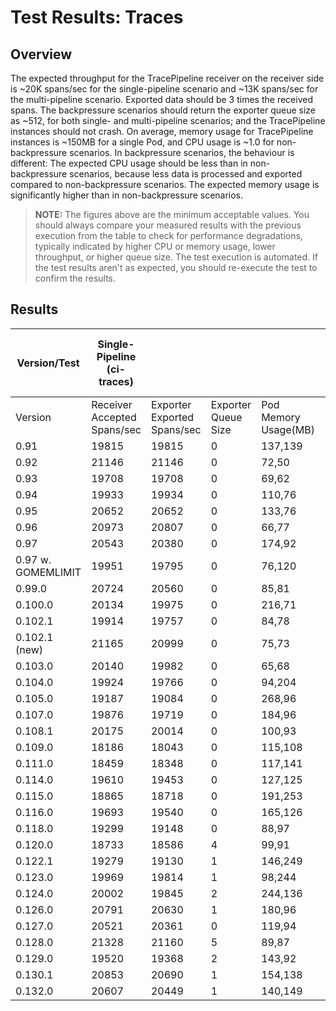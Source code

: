 # Test Results: Traces

## Overview

The expected throughput for the TracePipeline receiver on the receiver side is ~20K spans/sec for the single-pipeline scenario and ~13K spans/sec for the multi-pipeline scenario. Exported data should be 3 times the received spans. The backpressure scenarios should return the exporter queue size as ~512, for both single- and multi-pipeline scenarios; and the TracePipeline instances should not crash.
On average, memory usage for TracePipeline instances is ~150MB for a single Pod, and CPU usage is ~1.0 for non-backpressure scenarios.
In backpressure scenarios, the behaviour is different: The expected CPU usage should be less than in non-backpressure scenarios, because less data is processed and exported compared to non-backpressure scenarios. The expected memory usage is significantly higher than in non-backpressure scenarios.
> **NOTE:** The figures above are the minimum acceptable values. You should always compare your measured results with the previous execution from the table to check for performance degradations, typically indicated by higher CPU or memory usage, lower throughput, or higher queue size.
> The test execution is automated. If the test results aren't as expected, you should re-execute the test to confirm the results.

## Results

| Version/Test | Single-Pipeline (ci-traces) | | | | | Multi-Pipeline (ci-traces-m) | | | | | Single-Pipeline Backpressure (ci-traces-b) | | | | | Multi-Pipeline Backpressure (ci-traces-mb) | | | | |
| -- | -- | -- | -- | -- | -- | -- | -- | -- | -- | -- | -- | -- | -- | -- | -- | -- | -- | -- | -- | -- |
| Version | Receiver Accepted Spans/sec | Exporter Exported Spans/sec | Exporter Queue Size | Pod Memory Usage(MB) | Pod CPU Usage | Receiver Accepted Spans/sec | Exporter Exported Spans/sec | Exporter Queue Size | Pod Memory Usage(MB) | Pod CPU Usage | Receiver Accepted Spans/sec | Exporter Exported Spans/sec | Exporter Queue Size | Pod Memory Usage(MB) | Pod CPU Usage | Receiver Accepted Spans/sec | Exporter Exported Spans/sec | Exporter Queue Size | Pod Memory Usage(MB) | Pod CPU Usage |
| 0.91 | 19815 | 19815 | 0 | 137,139 | 1,1 | 13158 | 38929 | 0 | 117,98 | 1.3,1.3 | 9574 | 1280 | 509 | 1929,1726 | 0.7,0.7 | 9663 | 1331 | 510 | 2029,1686 | 0.7,0.7 |
| 0.92 | 21146 | 21146 | 0 | 72,50 | 1,1 | 12757 | 38212 | 0 | 90,111 | 1.3,1.1 | 3293 | 2918 | 204 | 866,873 | 0.6,0.6 | 9694 | 1399 | 510 | 1730,1796 | 0.7,0.7 |
| 0.93 | 19708 | 19708 | 0 | 69,62 | 1,1 | 12355 | 37068 | 0 | 158,140 | 1.5,1.2 | 319 | 324 | 237 | 874,1106 | 0.1,0 | 8209 | 865 | 510 | 1755,1650 | 0.4,0.4 |
| 0.94 | 19933 | 19934 | 0 | 110,76 | 1,1 | 13083 | 39248 | 0 | 94,152 | 1.2,1.4 | 299 | 299 | 214 | 1003,808 | 0.1,0 | 8644 | 916 | 169 | 1578,1706 | 0.5,0.5 |
| 0.95 | 20652 | 20652 | 0 | 133,76 | 1,0.8 | 13449 | 40350 | 0 | 150,111 | 1.3,1.4 | 330 | 328 | 239 | 931,1112 | 0,0 | 8259 | 929 | 170 | 1693,1611 | 0.7,0.6 |
| 0.96 | 20973 | 20807 | 0 | 66,77 | 1,1 | 13649 | 40403 | 0 | 133,111 | 1.3,1.5 | 293 | 295 | 233 | 946,989 | 0,0.1 | 7683 | 944 | 169 | 1558,1593 | 0.4,0.6 |
| 0.97 | 20543 | 20380 | 0 | 174,92 | 1,1 | 12807 | 37917 | 0 | 172,107 | 1.4,1.3 | 315 | 313 | 193 | 1001,1028 | 0,0 | 8039 | 953 | 168 | 1690,1684 | 0.6,0.4 |
| 0.97 w. GOMEMLIMIT | 19951 | 19795 | 0 | 76,120 | 0.9,1 | 13104 | 38794 | 0 | 340,183 | 1.4,1.4 | 11670 | 325 | 511 | 1869,1754 | 0.4,0.5 | 20937 | 1011 | 170 | 1694,1712 | 0.9,0.9 |
| 0.99.0 | 20724 | 20560 | 0 | 85,81 | 1,1 | 13319 | 39434 | 0 | 138,137 | 1.2,1.4 | 11203 | 298 | 508 | 1716,1727 | 0.5,0.5 | 20666 | 959 | 170 | 1721,1695 | 0.9,0.9 |
| 0.100.0 | 20134 | 19975 | 0 | 216,71 | 0.9,1 | 13665 | 40464 | 0 | 294,296 | 1.3,1.4 | 11339 | 314 | 511 | 1753,1778 | 0.6,0.5 | 22654 | 884 | 170 | 1671,1674 | 0.9,0.8 |
| 0.102.1 | 19914 | 19757 | 0 | 84,78 | 1.1,1 | 14407 | 42663 | 0 | 196,117 | 1.4,1.4 | 11891 | 306 | 511 | 1886,1803 | 0.6,0.4 | 23236 | 953 | 170 | 1663,1688 | 0.8,0.8 |
| 0.102.1 (new) | 21165 | 20999 | 0 | 75,73 | 1,1 | 13407 | 39703 | 0 | 147,162 | 1.4,1.4 | 12040 | 327 | 512 | 1718,1701 | 0.5,0.5 | 22475 | 904 | 170 | 1605,1602 | 0.9,0.9 |
| 0.103.0 | 20140 | 19982 | 0 | 65,68 | 1,1 | 12972 | 38400 | 0 | 146,176 | 1.4,1.4 | 10663 | 288 | 512 | 1707,1707 | 0.5,0.5 | 19154 | 969 | 170 | 1699,1701 | 1,1 |
| 0.104.0 | 19924 | 19766 | 0 | 94,204 | 1.1,0.9 | 12343 | 36536 | 0 | 136,185 | 1.3,1.4 | 10761 | 329 | 512 | 1741,1738 | 0.5,0.5 | 17390 | 927 | 510 | 1720,1737 | 0.9,1 |
| 0.105.0 | 19187 | 19084 | 0 | 268,96 | 1,1 | 12292 | 36383 | 0 | 144,180 | 1.3,1.4 | 10846 | 323 | 511 | 1717,1699 | 0.5,0.5 | 19344 | 940 | 510 | 1728,1690 | 1,1 |
| 0.107.0 | 19876 | 19719 | 0 | 184,96 | 1,1 | 11993 | 35504 | 0 | 133,138 | 1.4,1.4 | 10081 | 360 | 512 | 1734,1722 | 0.5,0.5 | 18184 | 922 | 510 | 1754,1698 | 0.9,1 |
| 0.108.1 | 20175 | 20014 | 0 | 100,93 | 1,1 | 12365 | 36603 | 0 | 135,148 | 1.4,1.4 | 10758 | 332 | 512 | 1722,1681 | 0.5,0.5 | 19163 | 891 | 510 | 1800,1757 | 1,1 |
| 0.109.0 | 18186 | 18043 | 0 | 115,108 | 1,1 | 11273 | 33371 | 0 | 274,169 | 1.4,1.4 | 9848 | 301 | 507 | 1728,1761 | 0.5,0.5 | 18160 | 919 | 510 | 1801,1769 | 0.9,0.9 |
| 0.111.0 | 18459 | 18348 | 0 | 117,141 | 1,1 | 11080 | 32859 | 0 | 160,160 | 1.4,1.4 | 11292 | 315 | 507 | 1726,1754 | 0.5,0.5 | 18012 | 925 | 510 | 1709,1679 | 0.9,0.9 |
| 0.114.0 | 19610 | 19453 | 0 | 127,125 | 1,1 | 11256 | 33308 | 0 | 175,248 | 1.4,1.4 | 10608 | 321 | 511 | 1737,1735 | 0.5,0.5 | 18442 | 956 | 510 | 1798,1737 | 0.9,0.9 |
| 0.115.0 | 18865 | 18718 | 0 | 191,253 | 1,1 | 11615 | 34386 | 0 | 275,167 | 1.4,1.5 | 11141 | 277 | 511 | 1747,1731 | 0.5,0.5 | 18258 | 880 | 510 | 1741,1760 | 0.9,0.9 |
| 0.116.0 | 19693 | 19540 | 0 | 165,126 | 1.1,1 | 11388 | 33717 | 0 | 196,137 | 1.5,1.4 | 11215 | 324 | 510 | 1658,1738 | 0.5,0.5 | 17974 | 886 | 509 | 1671,1683 | 0.9,0.9 |
| 0.118.0 | 19299 | 19148 | 0 | 88,97 | 1.1,1 | 11369 | 33659 | 0 | 137,159 | 1.4,1.5 | 10066 | 296 | 512 | 1551,1652 | 0.4,0.4 | 18852 | 945 | 510 | 1701,1688 | 0.9,0.9 |
| 0.120.0 | 18733 | 18586 | 4 | 99,91 | 1.1,1 | 10527 | 31168 | 6 | 144,144 | 1.3,1.5 | 11491 | 286 | 512 | 1536,1533 | 0.4,0.4 | 19400 | 873 | 509 | 1523,1520 | 0.9,0.9 |
| 0.122.1 | 19279 | 19130 | 1 | 146,249 | 1.1,1 | 11747 | 34772 | 8 | 329,190 | 1.4,1.4 | 8550 | 280 | 506 | 1707,1648 | 0.3,0.3 | 18869 | 938 | 510 | 1511,1504 | 0.9,0.9 |
| 0.123.0 | 19969 | 19814 | 1 | 98,244 | 1,1 | 11697 | 34627 | 6 | 244,166 | 1.4,1.4 | 8965 | 282 | 512 | 1597,1712 | 0.3,0.3 | 19392 | 975 | 510 | 1565,1538 | 0.9,0.9 |
| 0.124.0 | 20002 | 19845 | 2 | 244,136 | 1,1.1 | 11621 | 34395 | 6 | 184,166 | 1.4,1.5 | 10770 | 315 | 512 | 1851,1635 | 0.4,0.4 | 19731 | 894 | 510 | 1524,1526 | 0.9,0.9 |
| 0.126.0 | 20791 | 20630 | 1 | 180,96 | 1,1 | 12451 | 36848 | 10 | 279,193 | 1.5,1.4 | 10195 | 299 | 512 | 1689,1607 | 0.3,0.3 | 22630 | 986 | 510 | 1565,1551 | 0.8,0.8 |
| 0.127.0 | 20521 | 20361 | 0 | 119,94 | 1,1 | 12650 | 37437 | 9 | 158,148 | 1.5,1.4 | 11384 | 332 | 512 | 1513,1758 | 0.4,0.4 | 22173 | 895 | 510 | 1515,1511 | 0.8,0.8 |
| 0.128.0 | 21328 | 21160 | 5 | 89,87 | 1,1 | 13314 | 39402 | 3 | 202,183 | 1.4,1.5 | 11189 | 304 | 511 | 1592,1633 | 0.4,0.4 | 22178 | 971 | 510 | 1531,1542 | 0.8,0.7 |
| 0.129.0 | 19520 | 19368 | 2 | 143,92 | 1,1 | 13406 | 39673 | 11 | 151,140 | 1.4,1.4 | 10298 | 342 | 512 | 1513,1752 | 0.3,0.3 | 25250 | 939 | 510 | 1513,1538 | 0.8,0.8 |
| 0.130.1 | 20853 | 20690 | 1 | 154,138 | 1,1 | 13109 | 38793 | 14 | 137,141 | 1.4,1.4 | 9964 | 344 | 512 | 1497,1545 | 0.3,0.3 | 23890 | 913 | 510 | 1532,1557 | 0.8,0.7 |
| 0.132.0 | 20607 | 20449 | 1 | 140,149 | 1,1 | 12843 | 38011 | 9 | 169,145 | 1.4,1.4 | 13578 | 304 | 512 | 1620,1527 | 0.5,0.5 | 23703 | 955 | 510 | 1508,1492 | 0.8,0.8 |
